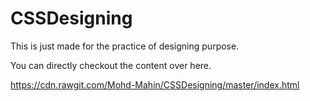 # CSSDesigning


This is just made for the practice of designing purpose.


You can directly checkout the content over here.

https://cdn.rawgit.com/Mohd-Mahin/CSSDesigning/master/index.html
